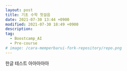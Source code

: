 ```yaml
---
layout: post
title: 기초 수학 첫걸음
date: 2021-07-30 13:44 +0900
modified: 2021-07-30 18:49 +0900
description: 
tag:
  - Boostcamp_AI
  - Pre-course
# image: /cara-memperbarui-fork-repository/repo.png
---
```


한글 테스트 아아아아아

